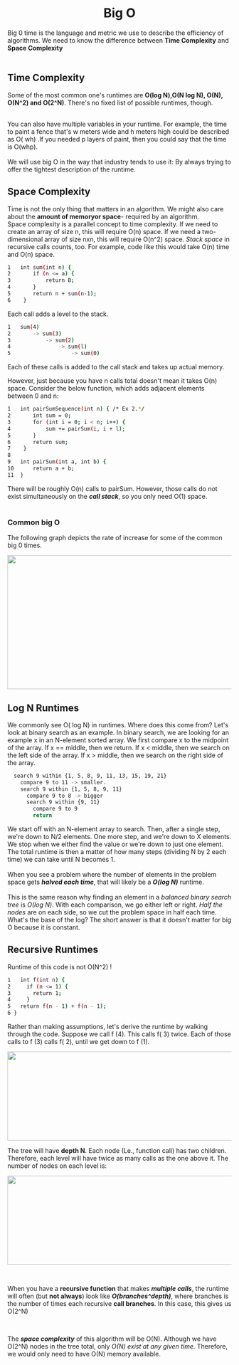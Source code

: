<h1 align = "center"> Big O </h1>

Big 0 time is the language and metric we use to describe the efficiency of algorithms. We need to know the difference between **Time Complexity** and **Space Complexity**<br><br>
## Time Complexity
Some of the most common one's runtimes are **O(log N),O(N log N), O(N), O(N^2) and O(2^N)**. There's no fixed list of possible runtimes, though. <br><br>

You can also have multiple variables in your runtime. For example, the time to paint a fence that's w meters wide and h meters high could be described as O( wh) .If you needed p layers of paint, then you could say that the time is O(whp).<br><br>
We will use big O in the way that industry tends to use it: By always trying to offer the tightest description of the runtime.

## Space Complexity
Time is not the only thing that matters in an algorithm. We might also care about the **amount of memoryor space**- required by an algorithm. <br>
Space complexity is a parallel concept to time complexity. If we need to create an array of size n, this will require O(n) space. If we need a two-dimensional array of size nxn, this will require O(n^2) space. *Stack space* in recursive calls counts, too. For example, code like this would take O(n) time and O(n) space.
```sh
1   int sum(int n) { 
2       if (n <= a) { 
3           return B; 
4       } 
5       return n + sum(n-1); 
6    } 
```
Each call adds a level to the stack.
```sh
1   sum(4) 
2       -> sum(3) 
3           -> sum(2) 
4               -> sum(l) 
5                   -> sum(0) 
```
Each of these calls is added to the call stack and takes up actual memory. 

However, just because you have n calls total doesn't mean it takes O(n) space. Consider the below function, which adds adjacent elements between 0 and n:
```sh
1   int pairSumSequence(int n) { /* Ex 2.*/ 
2       int sum = 0; 
3       for (int i = 0; i < n; i++) { 
4           sum += pairSum(i, i + l); 
5       } 
6       return sum; 
7    } 
8 
9   int pairSum(int a, int b) {
10      return a + b; 
11  }
```
There will be roughly O(n) calls to pairSum. However, those calls do not exist simultaneously on the ***call stack***, so you only need O(1) space.
<br><br>
### Common big O
The following graph depicts the rate of increase for some of the common big 0 times. 
<p align="center">

  <img width="700" height="301" src="https://user-images.githubusercontent.com/45834270/76262700-5e316f00-625d-11ea-8494-24a623173de3.png">

</p>

## Log N Runtimes
We commonly see O( log N) in runtimes. Where does this come from? Let's look at binary search as an example. In binary search, we are looking for an example x in an N-element sorted array. We first compare x to the midpoint of the array. If x == middle, then we return. If x < middle, then we search on the left side of the array. If x > middle, then we search on the right side of the array. 
```sh
  search 9 within {1, 5, 8, 9, 11, 13, 15, 19, 21}
    compare 9 to 11 -> smaller. 
    search 9 within {1, 5, 8, 9, 11} 
      compare 9 to 8 -> bigger 
      search 9 within {9, 11} 
        compare 9 to 9 
        return
```
We start off with an N-element array to search. Then, after a single step, we're down to N/2 elements. One more step, and we're down to X elements. We stop when we either find the value or we're down to just one element.<br>
The total runtime is then a matter of how many steps (dividing N by 2 each time) we can take until N becomes 1. 
<br><br>
When you see a problem where the number of elements in the problem space gets ***halved each time***, that will likely be a ***O(log N)*** runtime. <br><br>
This is the same reason why finding an element in a *balanced binary search tree* is *O(log N)*. With each comparison, we go either left or right. *Half the nodes* are on each side, so we cut the problem space in half each time.
<br>
What's the base of the log? The short answer is that it doesn't matter for big O because it is constant. 

## Recursive Runtimes 
Runtime of this code is not O(N^2) !
```sh
1   int f(int n) { 
2     if (n <= 1) { 
3       return 1; 
4     } 
5   return f(n - 1) + f(n - 1); 
6 }
```
Rather than making assumptions, let's derive the runtime by walking through the code. Suppose we call f (4). This calls f( 3) twice. Each of those calls to f (3) calls f( 2), until we get down to f (1).
<p align="center">

  <img width="700" height="200" src="https://user-images.githubusercontent.com/45834270/76264907-65f41200-6263-11ea-9002-49a6877391c5.png">

</p>

The tree will have **depth N**. Each node (Le., function call) has two children. Therefore, each level will have twice as many calls as the one above it. The number of nodes on each level is: 
<p align="center">

  <img width="700" height="200" src="https://user-images.githubusercontent.com/45834270/76265010-afdcf800-6263-11ea-92a4-6a06f3efb2b9.png">

</p>

<br>

When you have a **recursive function** that makes ***multiple calls***, the runtime will often (but **not always**) look like ***O(branches^depth)***, where branches is the number of times each recursive **call branches**. In this case, this gives us O(2^N) 

<br>

The ***space complexity*** of this algorithm will be O(N). Although we have O(2^N) nodes in the tree total, only *O(N) exist at any given time*. Therefore, we would only need to have O(N) memory available. 



